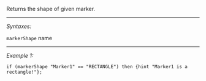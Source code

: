Returns the shape of given marker.


---
*Syntaxes:*

`markerShape`  name

---
*Example 1:*

```sqf
if (markerShape "Marker1" == "RECTANGLE") then {hint "Marker1 is a rectangle!"};
```
